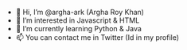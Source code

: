 - 👋 Hi, I’m @argha-ark (Argha Roy Khan)
- 👀 I’m interested in Javascript & HTML
- 🌱 I’m currently learning Python & Java
- 📫 You can contact me in Twitter (Id in my profile)

<!---
argha-ark/argha-ark is a ✨ special ✨ repository because its `README.md` (this file) appears on your GitHub profile.
You can click the Preview link to take a look at your changes.
--->

